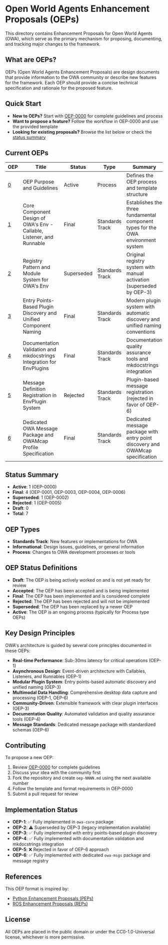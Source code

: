 # Open World Agents Enhancement Proposals (OEPs)

This directory contains Enhancement Proposals for Open World Agents (OWA), which serve as the primary mechanism for proposing, documenting, and tracking major changes to the framework.

## What are OEPs?

OEPs (Open World Agents Enhancement Proposals) are design documents that provide information to the OWA community or describe new features for the framework. Each OEP should provide a concise technical specification and rationale for the proposed feature.

## Quick Start

- **New to OEPs?** Start with [OEP-0000](oep-0000.md) for complete guidelines and process
- **Want to propose a feature?** Follow the workflow in OEP-0000 and use the provided template
- **Looking for existing proposals?** Browse the list below or check the [status summary](#status-summary)

## Current OEPs

| OEP | Title | Status | Type | Summary |
|-----|-------|--------|------|---------|
| [0](oep-0000.md) | OEP Purpose and Guidelines | Active | Process | Defines the OEP process and template structure |
| [1](oep-0001.md) | Core Component Design of OWA's Env - Callable, Listener, and Runnable | Final | Standards Track | Establishes the three fundamental component types for the OWA environment system |
| [2](oep-0002.md) | Registry Pattern and Module System for OWA's Env | Superseded | Standards Track | Original registry system with manual activation (superseded by OEP-3) |
| [3](oep-0003.md) | Entry Points-Based Plugin Discovery and Unified Component Naming | Final | Standards Track | Modern plugin system with automatic discovery and unified naming conventions |
| [4](oep-0004.md) | Documentation Validation and mkdocstrings Integration for EnvPlugins | Final | Standards Track | Documentation quality assurance tools and mkdocstrings integration |
| [5](oep-0005.md) | Message Definition Registration in EnvPlugin System | Rejected | Standards Track | Plugin-based message registration (rejected in favor of OEP-6) |
| [6](oep-0006.md) | Dedicated OWA Message Package and OWAMcap Profile Specification | Final | Standards Track | Dedicated message package with entry point discovery and OWAMcap specification |

## Status Summary

- **Active**: 1 (OEP-0000)
- **Final**: 4 (OEP-0001, OEP-0003, OEP-0004, OEP-0006)
- **Superseded**: 1 (OEP-0002)
- **Rejected**: 1 (OEP-0005)
- **Draft**: 0
- **Total**: 7

## OEP Types

- **Standards Track**: New features or implementations for OWA
- **Informational**: Design issues, guidelines, or general information
- **Process**: Changes to OWA development processes or tools

## OEP Status Definitions

- **Draft**: The OEP is being actively worked on and is not yet ready for review
- **Accepted**: The OEP has been accepted and is being implemented
- **Final**: The OEP has been implemented and is considered complete
- **Rejected**: The OEP has been rejected and will not be implemented
- **Superseded**: The OEP has been replaced by a newer OEP
- **Active**: The OEP is an ongoing process (typically for Process type OEPs)

## Key Design Principles

OWA's architecture is guided by several core principles documented in these OEPs:

- **Real-time Performance**: Sub-30ms latency for critical operations (OEP-1)
- **Asynchronous Design**: Event-driven architecture with Callables, Listeners, and Runnables (OEP-1)
- **Modular Plugin System**: Entry points-based automatic discovery and unified naming (OEP-3)
- **Multimodal Data Handling**: Comprehensive desktop data capture and processing (OEP-1, OEP-6)
- **Community-Driven**: Extensible framework with clear plugin interfaces (OEP-3)
- **Documentation Quality**: Automated validation and quality assurance tools (OEP-4)
- **Message Standards**: Dedicated message package with standardized schemas (OEP-6)

## Contributing

To propose a new OEP:

1. Review [OEP-0000](oep-0000.md) for complete guidelines
2. Discuss your idea with the community first
3. Fork the repository and create `oep-NNNN.md` using the next available number
4. Follow the template and format requirements in OEP-0000
5. Submit a pull request for review

## Implementation Status

- **OEP-1**: ✅ Fully implemented in `owa-core` package
- **OEP-2**: ⚠️ Superseded by OEP-3 (legacy implementation available)
- **OEP-3**: ✅ Fully implemented with entry points-based plugin discovery
- **OEP-4**: ✅ Fully implemented with documentation validation and mkdocstrings integration
- **OEP-5**: ❌ Rejected in favor of OEP-6 approach
- **OEP-6**: ✅ Fully implemented with dedicated `owa-msgs` package and message registry

## References

This OEP format is inspired by:
- [Python Enhancement Proposals (PEPs)](https://github.com/python/peps)
- [ROS Enhancement Proposals (REPs)](https://github.com/ros-infrastructure/rep)

## License

All OEPs are placed in the public domain or under the CC0-1.0-Universal license, whichever is more permissive.